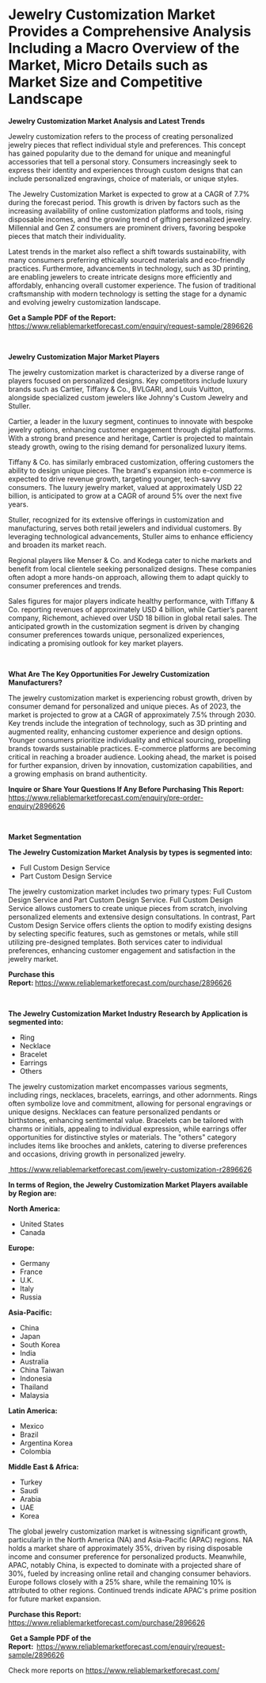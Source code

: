 <p><h1>Jewelry Customization Market Provides a Comprehensive Analysis Including a Macro Overview of the Market, Micro Details such as Market Size and Competitive Landscape</h1></p><p><strong>Jewelry Customization Market Analysis and Latest Trends</strong></p>
<p><p>Jewelry customization refers to the process of creating personalized jewelry pieces that reflect individual style and preferences. This concept has gained popularity due to the demand for unique and meaningful accessories that tell a personal story. Consumers increasingly seek to express their identity and experiences through custom designs that can include personalized engravings, choice of materials, or unique styles.</p><p>The Jewelry Customization Market is expected to grow at a CAGR of 7.7% during the forecast period. This growth is driven by factors such as the increasing availability of online customization platforms and tools, rising disposable incomes, and the growing trend of gifting personalized jewelry. Millennial and Gen Z consumers are prominent drivers, favoring bespoke pieces that match their individuality.</p><p>Latest trends in the market also reflect a shift towards sustainability, with many consumers preferring ethically sourced materials and eco-friendly practices. Furthermore, advancements in technology, such as 3D printing, are enabling jewelers to create intricate designs more efficiently and affordably, enhancing overall customer experience. The fusion of traditional craftsmanship with modern technology is setting the stage for a dynamic and evolving jewelry customization landscape.</p></p>
<p><strong>Get a Sample PDF of the Report:&nbsp;</strong> <a href="https://www.reliablemarketforecast.com/enquiry/request-sample/2896626?utm_campaign=3282&utm_medium=2&utm_source=Github&utm_content=ia&utm_term=15032025&utm_id=jewelry-customization">https://www.reliablemarketforecast.com/enquiry/request-sample/2896626</a></p>
<p>&nbsp;</p>
<p><strong>Jewelry Customization Major Market Players</strong></p>
<p><p>The jewelry customization market is characterized by a diverse range of players focused on personalized designs. Key competitors include luxury brands such as Cartier, Tiffany & Co., BVLGARI, and Louis Vuitton, alongside specialized custom jewelers like Johnny's Custom Jewelry and Stuller.</p><p>Cartier, a leader in the luxury segment, continues to innovate with bespoke jewelry options, enhancing customer engagement through digital platforms. With a strong brand presence and heritage, Cartier is projected to maintain steady growth, owing to the rising demand for personalized luxury items.</p><p>Tiffany & Co. has similarly embraced customization, offering customers the ability to design unique pieces. The brand's expansion into e-commerce is expected to drive revenue growth, targeting younger, tech-savvy consumers. The luxury jewelry market, valued at approximately USD 22 billion, is anticipated to grow at a CAGR of around 5% over the next five years.</p><p>Stuller, recognized for its extensive offerings in customization and manufacturing, serves both retail jewelers and individual customers. By leveraging technological advancements, Stuller aims to enhance efficiency and broaden its market reach.</p><p>Regional players like Menser & Co. and Kodega cater to niche markets and benefit from local clientele seeking personalized designs. These companies often adopt a more hands-on approach, allowing them to adapt quickly to consumer preferences and trends.</p><p>Sales figures for major players indicate healthy performance, with Tiffany & Co. reporting revenues of approximately USD 4 billion, while Cartier’s parent company, Richemont, achieved over USD 18 billion in global retail sales. The anticipated growth in the customization segment is driven by changing consumer preferences towards unique, personalized experiences, indicating a promising outlook for key market players.</p></p>
<p>&nbsp;</p>
<p><strong>What Are The Key Opportunities For Jewelry Customization Manufacturers?</strong></p>
<p><p>The jewelry customization market is experiencing robust growth, driven by consumer demand for personalized and unique pieces. As of 2023, the market is projected to grow at a CAGR of approximately 7.5% through 2030. Key trends include the integration of technology, such as 3D printing and augmented reality, enhancing customer experience and design options. Younger consumers prioritize individuality and ethical sourcing, propelling brands towards sustainable practices. E-commerce platforms are becoming critical in reaching a broader audience. Looking ahead, the market is poised for further expansion, driven by innovation, customization capabilities, and a growing emphasis on brand authenticity.</p></p>
<p><strong>Inquire or Share Your Questions If Any Before Purchasing This Report:</strong> <a href="https://www.reliablemarketforecast.com/enquiry/pre-order-enquiry/2896626?utm_campaign=3282&utm_medium=2&utm_source=Github&utm_content=ia&utm_term=15032025&utm_id=jewelry-customization">https://www.reliablemarketforecast.com/enquiry/pre-order-enquiry/2896626</a></p>
<p>&nbsp;</p>
<p><strong>Market Segmentation</strong></p>
<p><strong>The Jewelry Customization Market Analysis by types is segmented into:</strong></p>
<p><ul><li>Full Custom Design Service</li><li>Part Custom Design Service</li></ul></p>
<p><p>The jewelry customization market includes two primary types: Full Custom Design Service and Part Custom Design Service. Full Custom Design Service allows customers to create unique pieces from scratch, involving personalized elements and extensive design consultations. In contrast, Part Custom Design Service offers clients the option to modify existing designs by selecting specific features, such as gemstones or metals, while still utilizing pre-designed templates. Both services cater to individual preferences, enhancing customer engagement and satisfaction in the jewelry market.</p></p>
<p><strong>Purchase this Report:&nbsp;</strong><a href="https://www.reliablemarketforecast.com/purchase/2896626?utm_campaign=3282&utm_medium=2&utm_source=Github&utm_content=ia&utm_term=15032025&utm_id=jewelry-customization">https://www.reliablemarketforecast.com/purchase/2896626</a></p>
<p>&nbsp;</p>
<p><strong>The Jewelry Customization Market Industry Research by Application is segmented into:</strong></p>
<p><ul><li>Ring</li><li>Necklace</li><li>Bracelet</li><li>Earrings</li><li>Others</li></ul></p>
<p><p>The jewelry customization market encompasses various segments, including rings, necklaces, bracelets, earrings, and other adornments. Rings often symbolize love and commitment, allowing for personal engravings or unique designs. Necklaces can feature personalized pendants or birthstones, enhancing sentimental value. Bracelets can be tailored with charms or initials, appealing to individual expression, while earrings offer opportunities for distinctive styles or materials. The "others" category includes items like brooches and anklets, catering to diverse preferences and occasions, driving growth in personalized jewelry.</p></p>
<p><a href="https://www.reliablemarketforecast.com/jewelry-customization-r2896626?utm_campaign=3282&utm_medium=2&utm_source=Github&utm_content=ia&utm_term=15032025&utm_id=jewelry-customization">&nbsp;https://www.reliablemarketforecast.com/jewelry-customization-r2896626</a></p>
<p><strong>In terms of Region, the Jewelry Customization Market Players available by Region are:</strong></p>
<p>
    <p> <strong> North America: </strong>
        <ul>
            <li>United States</li>
            <li>Canada</li>
        </ul>
        </p> 
    <p> <strong> Europe: </strong>
        <ul>
            <li>Germany</li>
            <li>France</li>
            <li>U.K.</li>
            <li>Italy</li>
            <li>Russia</li>
        </ul>
        </p> 
    <p> <strong> Asia-Pacific: </strong>
        <ul>
            <li>China</li>
            <li>Japan</li>
            <li>South Korea</li>
            <li>India</li>
            <li>Australia</li>
            <li>China Taiwan</li>
            <li>Indonesia</li>
            <li>Thailand</li>
            <li>Malaysia</li>
        </ul>
        </p> 
    <p> <strong> Latin America: </strong>
        <ul>
            <li>Mexico</li>
            <li>Brazil</li>
            <li>Argentina Korea</li>
            <li>Colombia</li>
        </ul>
        </p> 
    <p> <strong> Middle East & Africa: </strong>
        <ul>
            <li>Turkey</li>
            <li>Saudi</li>
            <li>Arabia</li>
            <li>UAE</li>
            <li>Korea</li>
        </ul>
    </p>
    </p>
<p><p>The global jewelry customization market is witnessing significant growth, particularly in the North America (NA) and Asia-Pacific (APAC) regions. NA holds a market share of approximately 35%, driven by rising disposable income and consumer preference for personalized products. Meanwhile, APAC, notably China, is expected to dominate with a projected share of 30%, fueled by increasing online retail and changing consumer behaviors. Europe follows closely with a 25% share, while the remaining 10% is attributed to other regions. Continued trends indicate APAC's prime position for future market expansion.</p></p>
<p><strong>Purchase this Report: </strong><a href="https://www.reliablemarketforecast.com/purchase/2896626?utm_campaign=3282&utm_medium=2&utm_source=Github&utm_content=ia&utm_term=15032025&utm_id=jewelry-customization">https://www.reliablemarketforecast.com/purchase/2896626</a></p>
<p>&nbsp;<strong>Get a Sample PDF of the Report:&nbsp;&nbsp;</strong><a href="https://www.reliablemarketforecast.com/enquiry/request-sample/2896626?utm_campaign=3282&utm_medium=2&utm_source=Github&utm_content=ia&utm_term=15032025&utm_id=jewelry-customization">https://www.reliablemarketforecast.com/enquiry/request-sample/2896626</a></p>
<p><strong></strong></p>
<p>Check more reports on <a href="https://www.reliablemarketforecast.com/?utm_campaign=3282&utm_medium=2&utm_source=Github&utm_content=ia&utm_term=15032025&utm_id=jewelry-customization">https://www.reliablemarketforecast.com/</a></p>